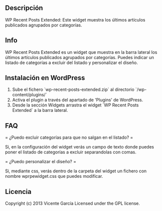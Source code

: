 ## Descripción

WP Recent Posts Extended: Este widget muestra los últimos artículos publicados agrupados por categorías.

## Info

WP Recent Posts Extended es un widget que muestra en la barra lateral los últimos artículos publicados agrupados por categorías.
Puedes indicar un listado de categorías a excluir del listado y personalizar el diseño.


## Instalación en WordPress

1. Sube el fichero \`wp-recent-posts-extended.zip\` al directorio \`/wp-content/plugins/\`
2. Activa el plugin a través del apartado de 'Plugins' de WordPress.
3. Desde la sección Widgets arrastra el widget \`WP Recent Posts Extended\` a la barra lateral.

## FAQ

= ¿Puedo excluir categorías para que no salgan en el listado? =

Si, en la configuración del widget verás un campo de texto donde puedes poner el listado de categorías a excluir separandolas con comas.

= ¿Puedo personalizar el diseño? =

Si, mediante css, verás dentro de la carpeta del widget un fichero con nombre wprpewidget.css que puedes modificar.

## Licencia
Copyright (c) 2013 Vicente García Licensed under the GPL license.

